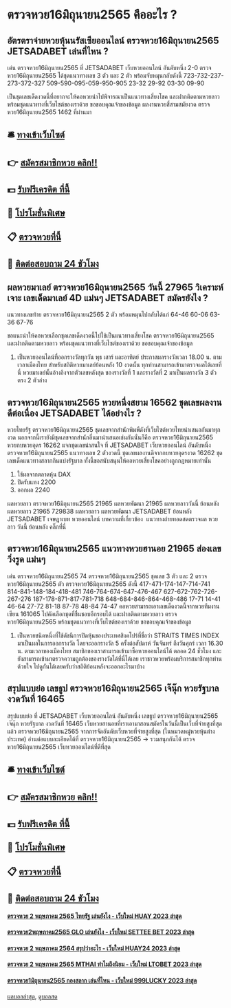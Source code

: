 # ตรวจหวย16มิถุนายน2565 คืออะไร ?
## อัตรตราจ่ายหวยหุ้นนรัสเซียออนไลน์ ตรวจหวย16มิถุนายน2565 JETSADABET เล่นที่ไหน ?
เด่น ตรวจหวย16มิถุนายน2565 ที่ JETSADABET เว็บหวยออนไลน์ อันดับหนึ่ง 2-0 ตรวจหวย16มิถุนายน2565 ได้ชุดแนวทางเลข 3 ตัว และ 2 ตัว พร้อมจับหมุนกลับดังนี้
723-732-237-273-372-327
509-590-095-059-950-905
23-32
29-92
03-30
09-90

เป็นชุดเลขเด็ดงวดนี้ที่อยากจะให้คอหวยนำไปพิจารณาเป็นแนวทางเสี่ยงโชค และฝากติดตามหวยลาว พร้อมชุดแนวทางที่เว็บไซต์ของเราด้วย
ขอขอบคุณเจ้าของข้อมูล
ผลงานหวยสี่สามสมัยงวด ตรวจหวย16มิถุนายน2565 1462 ที่ผ่านมา

## 🛎 [ทางเข้าเว็บไซต์](https://bit.ly/3BG5bNw)
## 👉 [สมัครสมาชิกหวย คลิก!!](https://bit.ly/3BG5bNw)
## 💵 [รับฟรีเครดิต ที่นี้](https://bit.ly/3C3mvgS)
## 👑 [โปรโมชั่นพิเศษ](https://bit.ly/3C3mvgS)
## 📋 [ตรวจหวยที่นี้](https://bit.ly/3C3mvgS)
## 📱 [ติดต่อสอบถาม 24 ชัวโมง](https://bit.ly/3C3mvgS)

## ผลหวยมาเลย์ ตรวจหวย16มิถุนายน2565 วันนี้ 27965 วิเคราะห์ เจาะ เลขเด็ดมาเลย์ 4D แม่นๆ JETSADABET สมัครยังไง ?
แนวทางเลขท้าย ตรวจหวย16มิถุนายน2565 2 ตัว พร้อมหมุนไปกลับได้แก่
64-46
60-06
63-36
67-76

ขอแนะนำให้คอหวยเลือกชุดเลขเด็ดงวดนี้ไปใช้เป็นแนวทางเสี่ยงโชค ตรวจหวย16มิถุนายน2565 และฝากติดตามหวยลาว พร้อมชุดแนวทางที่เว็บไซต์ของเราด้วย
ขอขอบคุณเจ้าของข้อมูล
1. เป็นหวยออนไลน์ที่ออกรางวัลทุกวัน พุธ เสาร์ และอาทิตย์ ประกาสผลรางวัลเวลา 18.00 น. ตามเวลาเมืองไทย สำหรับสถิติหวยมาเลย์ย้อนหลัง 10 งวดนั้น ทุกท่านสามารถเข้ามาตรวจผลได้เลยที่นี่ หวยมาเลย์นั้นอ้างอิงจากตัวเลขหลังสุด ของรางวัลที่ 1 และรางวัลที่ 2 มาเป็นผลรางวัล 3 ตัวตรง 2 ตัวล่าง

## ตรวจหวย16มิถุนายน2565 หวยหนึ่งสยาม 16562 ชุดเลขผลงานดีต่อเนื่อง JETSADABET ได้อย่างไร ?
หวยไทยรัฐ ตรวจหวย16มิถุนายน2565 ชุดเลขจากสำนักพิมพืดังที่เว็บไซต์หวยไทยนำเสนอกันมาทุกงวด นอกจากนี้เรายังมีชุดเลขจากสำนักอื่นมานำเสนอเช่นกันนั่นก็คือ ตรวจหวย16มิถุนายน2565 หวยกบหวยอุดร 16262 แจกชุดเลขน่าสนใจ ที่ JETSADABET เว็บหวยออนไลน์ อันดับหนึ่ง ตรวจหวย16มิถุนายน2565 แนวทางเลข 2 ตัวงวดนี้ ชุดเลขผลงานดีจากกบหวยอุดรงวด 16262 ชุดเลขเด็ดแนวทางสลากกินแบ่งรัฐบาล ทั้งนี้ขอสนับสนุนให้คอหวยเสี่ยงโชคอย่างถูกกฎหมายเท่านั้น
1. ใช้ผลจากตลาดหุ้น DAX
2. ปิดรับแทง 2200
3. ออกผล 2240

ผลหวยลาว ตรวจหวย16มิถุนายน2565 21965 ผลหวยพัฒนา 21965 ผลหวยลาววันนี้ ย้อนหลัง
ผลหวยลาว 21965 729838
 ผลหวยลาว ผลหวยพัฒนา JETSADABET ย้อนหลัง JETSADABET เจษฎาเบท หวยออนไลน์ 
บทความที่เกี่ยวข้อง
 แนวทางถ่ายทอดสดตรวจผล หวยลาว วันนี้ ย้อนหลัง คลิ๊กที่นี่  

## ตรวจหวย16มิถุนายน2565 แนวทางหวยฮานอย 21965 ส่องเลขวิ่งรูด แม่นๆ
เด่น ตรวจหวย16มิถุนายน2565 74 ตรวจหวย16มิถุนายน2565 ชุดเลข 3 ตัว และ 2 ตรวจหวย16มิถุนายน2565 ตัว ตรวจหวย16มิถุนายน2565 ดังนี้
417-471-174-147-714-741
814-841-148-184-418-481
746-764-674-647-476-467
627-672-762-726-267-276
187-178-871-817-781-718
648-684-846-864-468-486
17-71
14-41
46-64
27-72
81-18
87-78
48-84
74-47
คอหวยสามารถเอาเลขเด็ดงวดนี้จากหวยทีมงานเซียน 161065 ไปคัดเลือกชุดที่ชื่นชอบอีกรอบได้ และฝากติดตามหวยลาว ตรวจหวย16มิถุนายน2565 พร้อมชุดแนวทางที่เว็บไซต์ของเราด้วย
ขอขอบคุณเจ้าของข้อมูล
1. เป็นหวยชนิดหนึ่งที่ใช้ดัชนีการปิดหุ้นของประเทศสิงคโปร์ที่ชื่อว่า STRAITS TIMES INDEX มาเป็นผลในการออกรางวัล โดยจะออกรางวัล 5 ครั้งต่อสัปดาห์ วันจันทร์ ถึงวันศุกร์ เวลา 16.30 น. ตามเวลาของเมืองไทย สมาชิกของเราสามารถเข้ามาซื้อหวยออนไลน์ได้ ตลอด 24 ชั่วโมง และยังสามารถเข้ามาตรวจความถูกต้องของรางวัลได้ที่นี่ได้เลย เราชาวหวยพร้อมบริการสมาชิกทุกท่านด้วยใจ ไปดูกันได้เลยครับว่าสถิติย้อนหลังจะออกอะไรมาบ้าง

## สรุปแบบย่อ เลขธูป ตรวจหวย16มิถุนายน2565 เจ๊นุ๊ก หวยรัฐบาล งวดวันที่ 16465
สรุปแบบย่อ ที่ JETSADABET เว็บหวยออนไลน์ อันดับหนึ่ง เลขธูป ตรวจหวย16มิถุนายน2565 เจ๊นุ๊ก หวยรัฐบาล งวดวันที่ 16465 เว็บหวยฮานอยที่เราเอามาสอนสมัครในวันนี้เป็นเว็บที่จ่ายสูงที่สุดแล้ว ตรวจหวย16มิถุนายน2565 จากการจัดอันดับเว็บหวยที่จ่ายสูงที่สุด (ในหมวดหมู่หวยหุ้นต่างประเทศ)
อ่านต่อแบบละเอียดได้ที่ ตรวจหวย16มิถุนายน2565 → รวมสนุกกันได้ ตรวจหวย16มิถุนายน2565 เว็บหวยออนไลน์ที่ดีที่สุด

## 🛎 [ทางเข้าเว็บไซต์](https://bit.ly/3BG5bNw)
## 👉 [สมัครสมาชิกหวย คลิก!!](https://bit.ly/3BG5bNw)
## 💵 [รับฟรีเครดิต ที่นี้](https://bit.ly/3C3mvgS)
## 👑 [โปรโมชั่นพิเศษ](https://bit.ly/3C3mvgS)
## 📋 [ตรวจหวยที่นี้](https://bit.ly/3C3mvgS)
## 📱 [ติดต่อสอบถาม 24 ชัวโมง](https://bit.ly/3C3mvgS)

#### [ตรวจหวย 2 พฤษภาคม 2565 ไทยรัฐ เล่นยังไง - เว็บใหม่ HUAY 2023 ล่าสุด](https://atom.io/themes/ตรวจหวย%202%20พฤษภาคม%202565%20ไทยรัฐ%20เล่นยังไง%20-%20เว็บใหม่%20huay%202023%20ล่าสุด)
#### [ตรวจหวย2พฤษภาคม2565 GLO เล่นยังไง - เว็บใหม่ SETTEE BET 2023 ล่าสุด](https://atom.io/themes/ตรวจหวย2พฤษภาคม2565%20glo%20เล่นยังไง%20-%20เว็บใหม่%20settee%20bet%202023%20ล่าสุด)
#### [ตรวจหวย 2 พฤษภาคม 2564 สรุปว่าอะไร - เว็บใหม่ HUAY24 2023 ล่าสุด](https://atom.io/themes/ตรวจหวย%202%20พฤษภาคม%202564%20สรุปว่าอะไร%20-%20เว็บใหม่%20huay24%202023%20ล่าสุด)
#### [ตรวจหวย 2 พฤษภาคม 2565 MTHAI ทำไมถึงนิยม - เว็บใหม่ LTOBET 2023 ล่าสุด](https://atom.io/themes/ตรวจหวย%202%20พฤษภาคม%202565%20mthai%20ทำไมถึงนิยม%20-%20เว็บใหม่%20ltobet%202023%20ล่าสุด)
#### [ตรวจหวย1มิถุนายน2565 กองสลาก เล่นที่ไหน - เว็บใหม่ 999LUCKY 2023 ล่าสุด](https://atom.io/themes/ตรวจหวย1มิถุนายน2565%20กองสลาก%20เล่นที่ไหน%20-%20เว็บใหม่%20999lucky%202023%20ล่าสุด)

[ผลบอลล่าสุด](https://siamsport.tv "ผลบอลล่าสุด"), [ดูบอลสด](https://siamsport.tv/ดูบอลสด "ดูบอลสด")